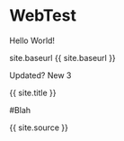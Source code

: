 # WebTest
Hello World!

site.baseurl
{{ site.baseurl }}

Updated?
New 3

{{ site.title }}

#Blah

{{ site.source }}
